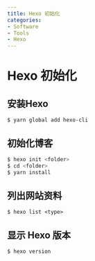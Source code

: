 ```yaml
---
title: Hexo 初始化
categories:
- Software
- Tools
- Hexo
---
```

# Hexo 初始化

## 安装Hexo

```shell
$ yarn global add hexo-cli
```

## 初始化博客

```bash
$ hexo init <folder>
$ cd <folder>
$ yarn install
```

## 列出网站资料

```shell
$ hexo list <type>
```

## 显示 Hexo 版本

```shell
$ hexo version
```
